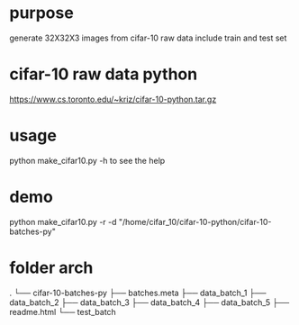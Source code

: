 # purpose
generate 32X32X3 images from cifar-10 raw data include train and test set
# cifar-10 raw data python
https://www.cs.toronto.edu/~kriz/cifar-10-python.tar.gz
# usage
python make_cifar10.py -h  to see the help
# demo
python make_cifar10.py -r -d "/home/cifar_10/cifar-10-python/cifar-10-batches-py"
# folder arch
.
└── cifar-10-batches-py
    ├── batches.meta
    ├── data_batch_1
    ├── data_batch_2
    ├── data_batch_3
    ├── data_batch_4
    ├── data_batch_5
    ├── readme.html
    └── test_batch
